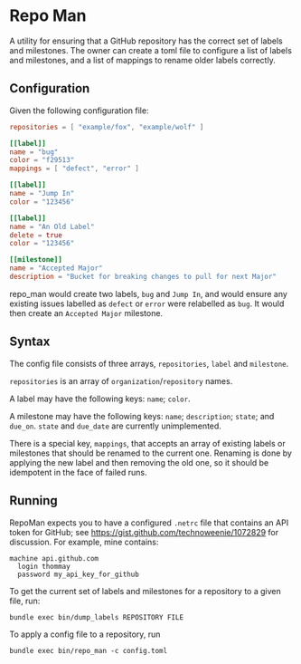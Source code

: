 Repo Man
============

A utility for ensuring that a GitHub repository has the correct set of
labels and milestones. 
The owner can create a toml file to configure a list of labels and
milestones, and a list of mappings to rename older labels correctly.

Configuration
--------------

Given the following configuration file:

```toml
repositories = [ "example/fox", "example/wolf" ]

[[label]]
name = "bug"
color = "f29513"
mappings = [ "defect", "error" ]

[[label]]
name = "Jump In"
color = "123456"

[[label]]
name = "An Old Label"
delete = true
color = "123456"

[[milestone]]
name = "Accepted Major"
description = "Bucket for breaking changes to pull for next Major"
```

repo_man would create two labels, `bug` and `Jump In`, and would ensure
any existing issues labelled as `defect` or `error` were relabelled as
`bug`. It would then create an `Accepted Major` milestone.

Syntax
------

The config file consists of three arrays, `repositories`, `label` and `milestone`.

`repositories` is an array of `organization`/`repository` names.

A label may have the following keys: `name`; `color`.

A milestone may have the following keys: `name`; `description`; `state`;
and `due_on`. `state` and `due_date` are currently unimplemented.

There is a special key, `mappings`, that accepts an array of existing
labels or milestones that should be renamed to the current one. Renaming
is done by applying the new label and then removing the old one, so it
should be idempotent in the face of failed runs.

Running
--------

RepoMan expects you to have a configured `.netrc` file that contains an
API token for GitHub; see https://gist.github.com/technoweenie/1072829
for discussion. For example, mine contains:

```
machine api.github.com
  login thommay
  password my_api_key_for_github
```

To get the current set of labels and milestones for a repository to a
given file, run:
```
bundle exec bin/dump_labels REPOSITORY FILE
```

To apply a config file to a repository, run
```
bundle exec bin/repo_man -c config.toml
```

